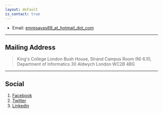 ```yaml
---
layout: default
is_contact: true
---
```


* Email: [emresavas89_at_hotmail_dot_com](mailto:emresavas89@hotmail.com)

---

## Mailing Address
> King's College London
> Bush House, Strand Campus
> Room (N) 6.10, Department of Informatics
> 30 Aldwych
> London
> WC2B 4BG

---

## Social

1. [Facebook](https://www.facebook.com/emresavas89)
2. [Twitter](https://twitter.com/emrezy_)
3. [Linkedin](https://www.linkedin.com/in/emre-savaş-a745b838/)
